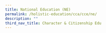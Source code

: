 ```yaml
---
title: National Education (NE)
permalink: /holistic-education/cca/cce/ne/
description: ""
third_nav_title: Character & Citizenship Edu
---
```

